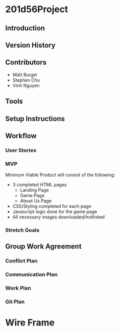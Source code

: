 # 201d56Project

## Introduction

## Version History

## Contributors

- Matt Burger
- Stephen Chu
- Vinh Nguyen

## Tools

## Setup Instructions

## Workflow

### User Stories

### MVP
Minimum Viable Product will consist of the following:
* 3 completed HTML pages
    * Landing Page
    * Game Page
    * About Us Page
* CSS/Styling completed for each page
* Javascript logic done for the game page
* All necessary images downloaded/hotlinked

### Stretch Goals

## Group Work Agreement

### Conflict Plan

### Communication Plan

### Work Plan

### Git Plan

# Wire Frame
